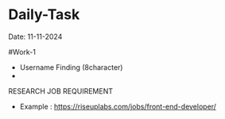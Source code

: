 # Daily-Task
Date: 11-11-2024

#Work-1
-  Username Finding (8character)
-  



RESEARCH JOB REQUIREMENT
- Example : https://riseuplabs.com/jobs/front-end-developer/
